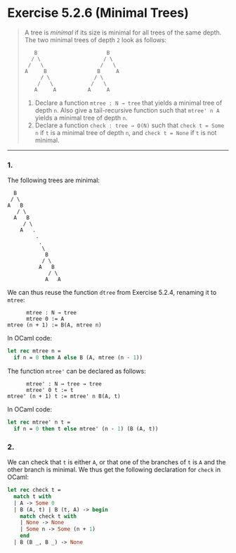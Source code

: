 # Exercise 5.2.6 (Minimal Trees)

> A tree is _minimal_ if its size is minimal for all trees of the same depth.
> The two minimal trees of depth `2` look as follows:
> ```text
>    B                      B
>   / \                    / \
>  /   \                  /   \
> A     B                B     A
>      / \              / \
>     /   \            /   \
>    A     A          A     A
> ```
> 1. Declare a function `mtree : N → tree` that yields a minimal tree of depth `n`.
>    Also give a tail-recursive function such that `mtree' n A` yields a minimal tree of depth `n`.
> 2. Declare a function `check : tree → O(N)` such that `check t = Some n` if `t` is a minimal tree of depth `n`, and `check t = None` if `t` is not minimal.

---



### 1.

The following trees are minimal:
```text
  B
 / \
A   B
   / \
  A   B
     / \
    A   .
         .
          .
           \
            B
           / \
          A   B
             / \
            A   A
```
We can thus reuse the function `dtree` from Exercise 5.2.4, renaming it to `mtree`:
```text
      mtree : N → tree
      mtree 0 := A
mtree (n + 1) := B(A, mtree n)
```
In OCaml code:
```ocaml
let rec mtree n =
  if n = 0 then A else B (A, mtree (n - 1))
```

The function `mtree'` can be declared as follows:
```text
      mtree' : N → tree → tree
      mtree' 0 t := t
mtree' (n + 1) t := mtree' n B(A, t)
```
In OCaml code:
```ocaml
let rec mtree' n t =
  if n = 0 then t else mtree' (n - 1) (B (A, t))
```



### 2.

We can check that `t` is either `A`, or that one of the branches of `t` is `A` and the other branch is minimal.
We thus get the following declaration for `check` in OCaml:
```ocaml
let rec check t =
  match t with
  | A -> Some 0
  | B (A, t) | B (t, A) -> begin
    match check t with
    | None -> None
    | Some n -> Some (n + 1)
    end
  | B (B _, B _) -> None
```
